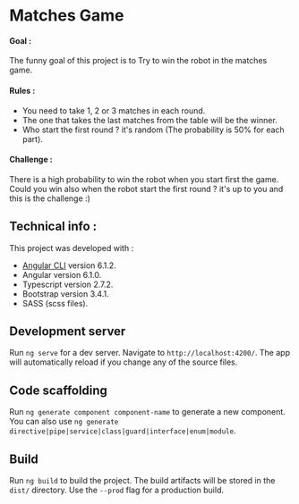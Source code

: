 # Matches Game

#### Goal  : 
The funny goal of this project is to Try to win the robot in the matches game.
#### Rules : 
* You need to take 1, 2 or 3 matches in each round.
* The one that takes the last matches from the table will be the winner.
* Who start the first round ? it's random (The probability is 50% for each part).
#### Challenge : 
There is a high probability to win the robot when you start first the game.  
Could you win also when the robot start the first round ? it's up to you and this is the challenge :)

## Technical info :

This project was developed with :  
* [Angular CLI](https://github.com/angular/angular-cli) version 6.1.2.
* Angular version 6.1.0.  
* Typescript version 2.7.2.  
* Bootstrap version 3.4.1.  
* SASS (scss files).

## Development server

Run `ng serve` for a dev server. Navigate to `http://localhost:4200/`. The app will automatically reload if you change any of the source files.

## Code scaffolding

Run `ng generate component component-name` to generate a new component. You can also use `ng generate directive|pipe|service|class|guard|interface|enum|module`.

## Build

Run `ng build` to build the project. The build artifacts will be stored in the `dist/` directory. Use the `--prod` flag for a production build.
